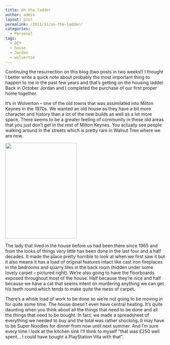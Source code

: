 ```yaml
---
title: On the ladder
author: admin
layout: post
permalink: /2011/11/on-the-ladder/
categories:
  - Personal
tags:
  - DIY
  - house
  - Jordan
  - wolverton
---
```

Continuing the resurrection on this blog (two posts in two weeks!) I thought I better write a quick note about probably the most important thing to happen to me in the past few years and that&#8217;s getting on the housing ladder. Back in October Jordan and I completed the purchase of our first proper home together.

It&#8217;s in Wolverton &#8211; one of the old towns that was assimilated into Milton Keynes in the 1970s. We wanted an old house as they have a bit more character and history than a lot of the new builds as well as a lot more space. There seems to be a greater feeling of community in these old areas that you just don&#8217;t get in the rest of Milton Keynes. You actually see people walking around in the streets which is pretty rare in Walnut Tree where we are now.

<a href="http://louishoughton.com/personal/on-the-ladder/attachment/dsc02645/" rel="attachment wp-att-358"><img class="alignright size-medium wp-image-358" title="Dining room" src="http://217.147.82.189/wp-content/uploads/2011/11/DSC02645-225x300.jpg" alt="" width="225" height="300" /></a>

The lady that lived in the house before us had been there since 1965 and from the looks of things very little has been done in the last four and a half decades. It made the place pretty horrible to look at when we first saw it but it also means it has a load of original features intact like cast iron fireplaces in the bedrooms and quarry tiles in the back room (hidden under some lovely carpet &#8211; pictured right). We&#8217;re also going to have the floorboards exposed throughout most of the house. Half because they&#8217;re nice and half because we have a cat that seems intent on murdering anything we can get his teeth round which tends to make quite the mess of carpet.

There&#8217;s a whole load of work to be done so we&#8217;re not going to be moving in for quite some time. The house doesn&#8217;t even have central heating. It&#8217;s quite daunting when you think about all the things that need to be done and all the things that need to be bought. In fact, we made a spreadsheet of everything we needed to buy and the total was rather shocking. It may have to be Super Noodles for dinner from now until next summer. And I&#8217;m sure every time I look at the kitchen sink I&#8217;ll think to myself &#8220;that was £250 well spent&#8230; I could have bought a PlayStation Vita with that&#8221;.

&nbsp;

&nbsp;

&nbsp;